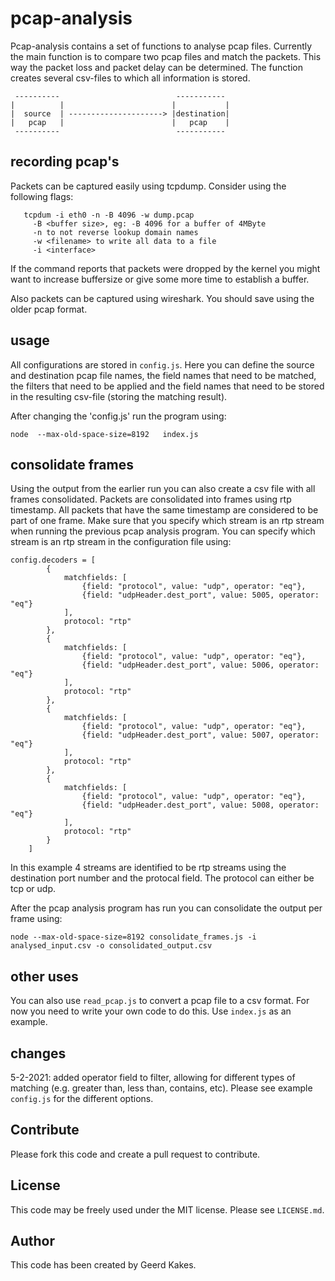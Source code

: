 # pcap-analysis

Pcap-analysis contains a set of functions to analyse pcap files. Currently the main function is 
to compare two pcap files and match the packets. This way the packet loss and packet delay can be
determined. The function creates several csv-files to which all information is stored.

     ----------                          -----------
    |          |                        |           |
    |  source  | ---------------------> |destination|
    |   pcap   |                        |   pcap    |
     ----------                          -----------

## recording pcap's

Packets can be captured easily using tcpdump. Consider using the following flags:
```
   tcpdum -i eth0 -n -B 4096 -w dump.pcap
     -B <buffer size>, eg: -B 4096 for a buffer of 4MByte
     -n to not reverse lookup domain names
     -w <filename> to write all data to a file
     -i <interface>
```
   If the command reports that packets were dropped by the kernel you might want to increase 
   buffersize or give some more time to establish a buffer.

Also packets can be captured using wireshark. You should save using the older pcap format.

## usage

All configurations are stored in `config.js`. Here you can define the source and destination pcap file names,
the field names that need to be matched, the filters that need to be applied and the field names that need to
be stored in the resulting csv-file (storing the matching result).

After changing the 'config.js' run the program using:
```
node  --max-old-space-size=8192   index.js
```

## consolidate frames

Using the output from the earlier run you can also create a csv file with all frames consolidated. Packets are consolidated into frames using rtp timestamp. All packets that have the same timestamp are considered to be part of one frame. Make sure that you specify which stream is an rtp stream when running the previous pcap analysis program. You can specify which stream is an rtp stream in the configuration file using:
```
config.decoders = [
        {
            matchfields: [
                {field: "protocol", value: "udp", operator: "eq"},
                {field: "udpHeader.dest_port", value: 5005, operator: "eq"}
            ],
            protocol: "rtp"
        },
        {
            matchfields: [
                {field: "protocol", value: "udp", operator: "eq"},
                {field: "udpHeader.dest_port", value: 5006, operator: "eq"}
            ],
            protocol: "rtp"
        },
        {
            matchfields: [
                {field: "protocol", value: "udp", operator: "eq"},
                {field: "udpHeader.dest_port", value: 5007, operator: "eq"}
            ],
            protocol: "rtp"
        },
        {
            matchfields: [
                {field: "protocol", value: "udp", operator: "eq"},
                {field: "udpHeader.dest_port", value: 5008, operator: "eq"}
            ],
            protocol: "rtp"
        }
    ]
```
In this example 4 streams are identified to be rtp streams using the destination port number and the protocal field. The protocol can either be tcp or udp. 

After the pcap analysis program has run you can consolidate the output per frame using:

```
node --max-old-space-size=8192 consolidate_frames.js -i analysed_input.csv -o consolidated_output.csv
```

## other uses

You can also use `read_pcap.js` to convert a pcap file to a csv format. For now you need to write your own code to do this.
Use `index.js` as an example.

## changes

5-2-2021: added operator field to filter, allowing for different types of matching (e.g. greater than, less than, contains, etc). Please see example `config.js` for the different options.

## Contribute

Please fork this code and create a pull request to contribute.

## License

This code may be freely used under the MIT license. Please see `LICENSE.md`.

## Author

This code has been created by Geerd Kakes. 